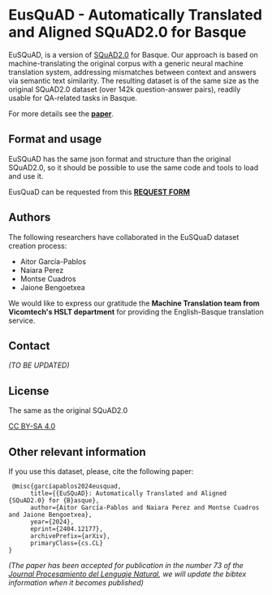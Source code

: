# EusQuAD - Automatically Translated and Aligned SQuAD2.0 for Basque

EuSQuAD, is a version of [SQuAD2.0](https://rajpurkar.github.io/SQuAD-explorer/) for Basque.
Our approach is based on machine-translating the original corpus with a generic neural machine translation system, 
addressing mismatches between context and answers via semantic text similarity.
The resulting dataset is of the same size as the original SQuAD2.0 dataset (over 142k question-answer pairs), readily usable for QA-related tasks in Basque.

For more details see the [**paper**](https://arxiv.org/abs/2404.12177).

## Format and usage

EuSQuAD has the same json format and structure than the original SQuAD2.0, so it should be possible to use the same code and tools to load and use it.

EusQuaD can be requested from this [**REQUEST FORM**](https://opendatasets.vicomtech.org/di01-eusquad/86bee18c)


## Authors

The following researchers have collaborated in the EuSQuaD dataset creation process:

 - Aitor García-Pablos
 - Naiara Perez
 - Montse Cuadros
 - Jaione Bengoetxea

We would like to express our gratitude the **Machine Translation team from Vicomtech's HSLT department** for providing the English-Basque translation service.

## Contact

*(TO BE UPDATED)*

## License

The same as the original SQuAD2.0

[CC BY-SA 4.0](http://creativecommons.org/licenses/by-sa/4.0/legalcode)

## Other relevant information

If you use this dataset, please, cite the following paper:

```
 @misc{garcíapablos2024eusquad,
      title={{EuSQuAD}: Automatically Translated and Aligned {SQuAD2.0} for {B}asque}, 
      author={Aitor García-Pablos and Naiara Perez and Montse Cuadros and Jaione Bengoetxea},
      year={2024},
      eprint={2404.12177},
      archivePrefix={arXiv},
      primaryClass={cs.CL}
}
```

*(The paper has been accepted for publication in the number 73 of the [Journal Procesamiento del Lenguaje Natural](http://journal.sepln.org/sepln/ojs/ojs/index.php/pln), we will update the bibtex information when it becomes published)*
